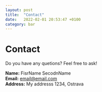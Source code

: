 ```yaml
---
layout: post
title:  "Contact"
date:   2022-02-01 20:53:47 +0100
category: bar
---
```

# Contact
Do you have any quetions? Feel free to ask!

**Name:**  FisrName SecodnName <br>
**Email:** email@email.com <br>
**Address:** My addresss 1234, Ostrava <br>